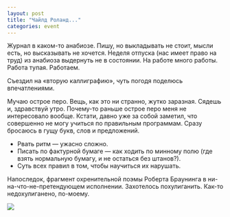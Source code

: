 ```yaml
---
layout: post
title: "Чайлд Роланд..."
categories: event
---
```

Журнал в каком-то анабиозе. Пишу, но выкладывать не стоит, мысли есть, но высказывать не хочется. Неделя отпуска (нас имеет право на труд) из анабиоза выдернуть не в состоянии. На работе много работы. Работа тупая. Работаем.

Съездил на «вторую каллиграфию», чуть погодя поделюсь впечатлениями.

Мучаю острое перо. Вещь, как это ни странно, жутко заразная. Сядешь и, здравствуй утро. Почему-то раньше острое перо меня не интересовало вообще. Кстати, давно уже за собой заметил, что совершенно не могу учиться по правильным программам. Сразу бросаюсь в гущу букв, слов и предложений.

* Рвать ритм — ужасно сложно.
* Писать по фактурной бумаге — как ходить по минному полю (где взять нормальную бумагу, и не остаться без штанов?).
* Суть всех правил в том, чтобы научиться их нарушать.

Напоследок, фрагмент охренительной поэмы Роберта Браунинга в ни-на-что-не-претендующем исполнении. Захотелось похулиганить. Как-то недохулиганено, по-моему.

![](https://pics.livejournal.com/quillcraft/pic/000hy5f2)